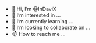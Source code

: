 - 👋 Hi, I’m @InDaviX
- 👀 I’m interested in ...
- 🌱 I’m currently learning ...
- 💞️ I’m looking to collaborate on ...
- 📫 How to reach me ...

<!---
InDaviX/InDaviX is a ✨ special ✨ repository because its `README.md` (this file) appears on your GitHub profile.
You can click the Preview link to take a look at your changes.
--->
